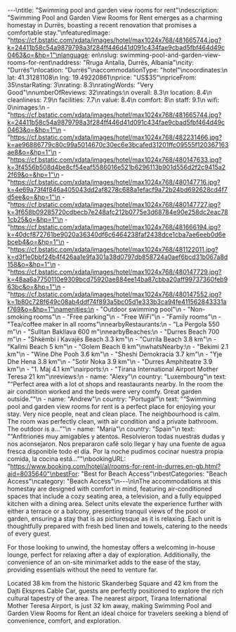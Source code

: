 ---\ntitle: "Swimming pool and garden view rooms for rent"\ndescription: "Swimming Pool and Garden View Rooms for Rent emerges as a charming homestay in Durrës, boasting a recent renovation that promises a comfortable stay."\nfeaturedImage: "https://cf.bstatic.com/xdata/images/hotel/max1024x768/481665744.jpg?k=24411b58c54a9879798a3f284ff446d41d091c434fae9cbad5fbf464d49c0463&o=&hp=1"\nlanguage: en\nslug: swimming-pool-and-garden-view-rooms-for-rent\naddress: "Rruga Antalia, Durrës, Albania"\ncity: "Durrës"\nlocation: "Durrës"\naccommodationType: "hotel"\ncoordinates:\n  lat: 41.31281108\n  lng: 19.49220861\nprice: "US$35"\npriceFrom: 35\nstarRating: 3\nrating: 8.3\nratingWords: "Very Good"\nnumberOfReviews: 32\nratings:\n  overall: 8.3\n  location: 8.4\n  cleanliness: 7.9\n  facilities: 7.7\n  value: 8.4\n  comfort: 8\n  staff: 9.1\n  wifi: 0\nimages:\n  - "https://cf.bstatic.com/xdata/images/hotel/max1024x768/481665744.jpg?k=24411b58c54a9879798a3f284ff446d41d091c434fae9cbad5fbf464d49c0463&o=&hp=1"\n  - "https://cf.bstatic.com/xdata/images/hotel/max1024x768/482231466.jpg?k=ae96886779c80c99a5014670c30ec6e3bcafed31201ffc09555f120367163ae8&o=&hp=1"\n  - "https://cf.bstatic.com/xdata/images/hotel/max1024x768/480147633.jpg?k=3f4556b508d4be8cf54eaf5586016e521b6296113b901d556d2f2c9415a22f69&o=&hp=1"\n  - "https://cf.bstatic.com/xdata/images/hotel/max1024x768/480147716.jpg?k=4e69a73f4f846a405043dd2af8278c688a1efacf9a72b24bd692628cd4f7d5ee&o=&hp=1"\n  - "https://cf.bstatic.com/xdata/images/hotel/max1024x768/480147727.jpg?k=3f658b09285720cdbecb7e248afc212b0775e3d68784e90e258dc2eac781cb25&o=&hp=1"\n  - "https://cf.bstatic.com/xdata/images/hotel/max1024x768/481666194.jpg?k=40dcf872761be9020a36340df6c6464238faf2438dce1cba7ae6eeb0d6ebceb4&o=&hp=1"\n  - "https://cf.bstatic.com/xdata/images/hotel/max1024x768/481122011.jpg?k=d3f1e0bbf24b4f426aa1e9fa301a38d0797db858724a0aef6bcd31b067a8d158&o=&hp=1"\n  - "https://cf.bstatic.com/xdata/images/hotel/max1024x768/480147729.jpg?k=48aa6a7750110e9309bcd75920ae884ee14ba87cbba20aff99737360feb963bc&o=&hp=1"\n  - "https://cf.bstatic.com/xdata/images/hotel/max1024x768/480147552.jpg?k=1b80c728f649c08ab4ddf74f893a5bc05d1e333b3ca94fe411562843331af769&o=&hp=1"\namenities:\n  - "Outdoor swimming pool"\n  - "Non-smoking rooms"\n  - "Free parking"\n  - "Free WiFi"\n  - "Family rooms"\n  - "Tea/coffee maker in all rooms"\nnearbyRestaurants:\n  - "La Pergola 550 m"\n  - "Sulltan Bakllava 600 m"\nnearbyBeaches:\n  - "Durres Beach 700 m"\n  - "Shkëmbi i Kavajës Beach 3.3 km"\n  - "Currila Beach 3.8 km"\n  - "Kallmi Beach 5 km"\n  - "Golem Beach 6 km"\nwhatsNearby:\n  - "Bekimi 2.1 km"\n  - "Wine Dhe Pooh 3.6 km"\n  - "Sheshi Demokracia 3.7 km"\n  - "Yje Dhe Hena 3.8 km"\n  - "Sotir Noka 3.9 km"\n  - "Durres Amphiteatre 3.9 km"\n  - "1. Maj 4.1 km"\nairports:\n  - "Tirana International Airport Mother Teresa 21 km"\nreviews:\n  - name: "Alexy"\n    country: "Luxembourg"\n    text: "“Perfect area with a lot ot shops and reastaurants nearby. In the room the air conditition worked and the beds were very comfy. Great garden outside.”"\n  - name: "Andrew"\n    country: "Portugal"\n    text: "“Swimming pool and garden view rooms for rent is a perfect place for enjoying your stay. Very nice people, neat and clean place. The neighbourhood is calm. The room was perfectly clean, with air condition and a private bathroom. The outdoor is a...”"\n  - name: "Maria"\n    country: "Spain"\n    text: "“Anfitriones muy amigables y atentos. Resolvieron todas nuestras dudas y nos aconsejaron. Nos prepararon café solo llegar y hay una fuente de agua fresca disponible todo el día. Por la noche pudimos cocinar nuestra propia comida, la cocina está...”"\nbookingURL: "https://www.booking.com/hotel/al/rooms-for-rent-in-durres.en-gb.html?aid=8035640"\nbestFor: "Best for Beach Access"\nbestCategories: "Beach Access"\ncategory: "Beach Access"\n---\n\nThe accommodations at this homestay are designed with comfort in mind, featuring air-conditioned spaces that include a cozy seating area, a television, and a fully equipped kitchen with a dining area. Select units elevate the experience further with either a terrace or a balcony, presenting tranquil views of the pool or garden, ensuring a stay that is as picturesque as it is relaxing. Each unit is thoughtfully prepared with fresh bed linen and towels, catering to the needs of every guest.

For those looking to unwind, the homestay offers a welcoming in-house lounge, perfect for relaxing after a day of exploration. Additionally, the convenience of an on-site minimarket adds to the ease of the stay, providing essentials without the need to venture far.

Located 38 km from the historic Skanderbeg Square and 42 km from the Dajti Ekspres Cable Car, guests are perfectly positioned to explore the rich cultural tapestry of the area. The nearest airport, Tirana International Mother Teresa Airport, is just 32 km away, making Swimming Pool and Garden View Rooms for Rent an ideal choice for travelers seeking a blend of convenience, comfort, and exploration.